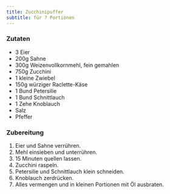 ```yaml
---
title: Zucchinipuffer
subtitle: für ? Portionen
---
```


### Zutaten
* 3 Eier
* 200g Sahne
* 300g Weizenvollkornmehl, fein gemahlen
* 750g Zucchini
* 1 kleine Zwiebel
* 150g würziger Raclette-Käse
* 1 Bund Petersilie
* 1 Bund Schnittlauch
* 1 Zehe Knoblauch
* Salz
* Pfeffer

### Zubereitung
1. Eier und Sahne verrühren.
1. Mehl einsieben und unterrühren.
1. 15 Minuten quellen lassen.
1. Zucchini raspeln.
1. Petersilie und Schnittlauch klein schneiden.
1. Knoblauch zerdrücken.
1. Alles vermengen und in kleinen Portionen mit Öl ausbraten.

